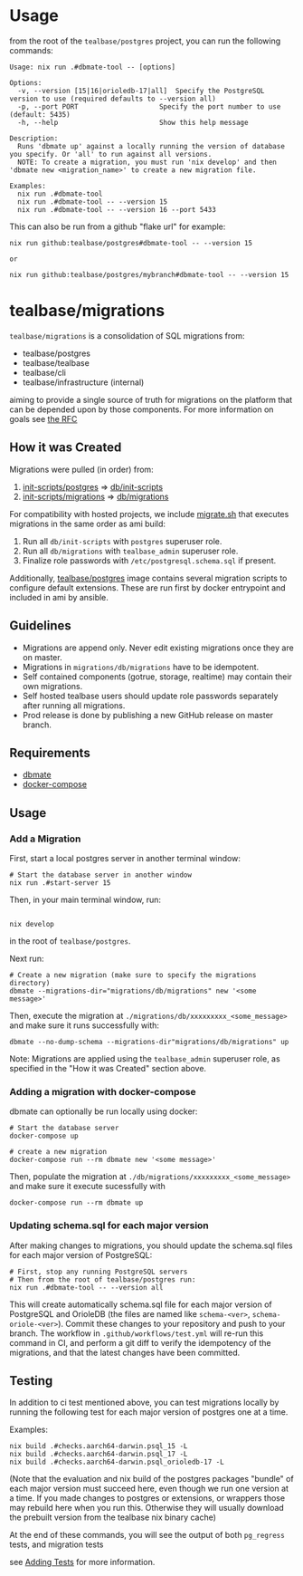 # Usage

from the root of the `tealbase/postgres` project, you can run the following commands:


```shell
Usage: nix run .#dbmate-tool -- [options]

Options:
  -v, --version [15|16|orioledb-17|all]  Specify the PostgreSQL version to use (required defaults to --version all)
  -p, --port PORT                    Specify the port number to use (default: 5435)
  -h, --help                         Show this help message

Description:
  Runs 'dbmate up' against a locally running the version of database you specify. Or 'all' to run against all versions.
  NOTE: To create a migration, you must run 'nix develop' and then 'dbmate new <migration_name>' to create a new migration file.

Examples:
  nix run .#dbmate-tool
  nix run .#dbmate-tool -- --version 15
  nix run .#dbmate-tool -- --version 16 --port 5433

```

This can also be run from a github "flake url" for example:

```shell
nix run github:tealbase/postgres#dbmate-tool -- --version 15

or

nix run github:tealbase/postgres/mybranch#dbmate-tool -- --version 15
```
# tealbase/migrations

`tealbase/migrations` is a consolidation of SQL migrations from:

- tealbase/postgres
- tealbase/tealbase
- tealbase/cli
- tealbase/infrastructure (internal)

aiming to provide a single source of truth for migrations on the platform that can be depended upon by those components. For more information on goals see [the RFC](https://www.notion.so/tealbase/Centralize-SQL-Migrations-cd3847ae027d4f2bba9defb2cc82f69a)



## How it was Created

Migrations were pulled (in order) from:

1. [init-scripts/postgres](https://github.com/tealbase/infrastructure/tree/develop/init-scripts/postgres) => [db/init-scripts](db/init-scripts)
2. [init-scripts/migrations](https://github.com/tealbase/infrastructure/tree/develop/init-scripts/migrations) => [db/migrations](db/migrations)

For compatibility with hosted projects, we include [migrate.sh](migrate.sh) that executes migrations in the same order as ami build:

1. Run all `db/init-scripts` with `postgres` superuser role.
2. Run all `db/migrations` with `tealbase_admin` superuser role.
3. Finalize role passwords with `/etc/postgresql.schema.sql` if present.

Additionally, [tealbase/postgres](https://github.com/tealbase/postgres/blob/develop/ansible/playbook-docker.yml#L9) image contains several migration scripts to configure default extensions. These are run first by docker entrypoint and included in ami by ansible.



## Guidelines

- Migrations are append only. Never edit existing migrations once they are on master.
- Migrations in `migrations/db/migrations` have to be idempotent.
- Self contained components (gotrue, storage, realtime) may contain their own migrations.
- Self hosted tealbase users should update role passwords separately after running all migrations.
- Prod release is done by publishing a new GitHub release on master branch.

## Requirements

- [dbmate](https://github.com/amacneil/dbmate)
- [docker-compose](https://docs.docker.com/compose/)

## Usage

### Add a Migration

First, start a local postgres server in another terminal window:

```shell
# Start the database server in another window
nix run .#start-server 15
```

Then, in your main terminal window, run:

```shell

nix develop
```
in the root of `tealbase/postgres`. 

Next run: 
``` shell
# Create a new migration (make sure to specify the migrations directory)
dbmate --migrations-dir="migrations/db/migrations" new '<some message>'
```

Then, execute the migration at `./migrations/db/xxxxxxxxx_<some_message>` and make sure it runs successfully with:

```shell
dbmate --no-dump-schema --migrations-dir"migrations/db/migrations" up
```

Note: Migrations are applied using the `tealbase_admin` superuser role, as specified in the "How it was Created" section above.

### Adding a migration with docker-compose

dbmate can optionally be run locally using docker:

```shell
# Start the database server
docker-compose up

# create a new migration
docker-compose run --rm dbmate new '<some message>'
```

Then, populate the migration at `./db/migrations/xxxxxxxxx_<some_message>` and make sure it execute sucessfully with

```shell
docker-compose run --rm dbmate up
```
### Updating schema.sql for each major version

After making changes to migrations, you should update the schema.sql files for each major version of PostgreSQL:

```shell
# First, stop any running PostgreSQL servers
# Then from the root of tealbase/postgres run:
nix run .#dbmate-tool -- --version all
```

This will create automatically  schema.sql file for each major version of PostgreSQL and OrioleDB (the files are named like `schema-<ver>`, `schema-oriole-<ver>`). Commit these changes to your repository and push to your branch. The workflow in `.github/workflows/test.yml`  will re-run this command in CI, and perform a git diff to verify the idempotency of the migrations, and that the latest changes have been committed.

## Testing

In addition to ci test mentioned above, you can test migrations locally by running the following test for each major version of postgres one at a time.

Examples:

```
nix build .#checks.aarch64-darwin.psql_15 -L
nix build .#checks.aarch64-darwin.psql_17 -L
nix build .#checks.aarch64-darwin.psql_orioledb-17 -L
```

(Note that the evaluation and nix build of the postgres packages "bundle" of each major version must succeed here, even though we run one version at a time. If you made changes to postgres or extensions, or wrappers those may rebuild here when you run this. Otherwise they will usually download the prebuilt version from the tealbase nix binary cache)

At the end of these commands, you will see the output of both `pg_regress` tests, and migration tests

see [Adding Tests](https://github.com/tealbase/postgres/blob/develop/nix/docs/adding-tests.md) for more information.
